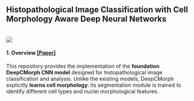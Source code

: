 ## Histopathological Image Classification with Cell Morphology Aware Deep Neural Networks

<br/>

<img src="http://people.ee.ethz.ch/~ihnatova/demo_deepcmorph/architecture.png"/>

<br/>

#### 1. Overview [[Paper]](https://openaccess.thecvf.com/content/CVPR2024W/CVMI/papers/Ignatov_Histopathological_Image_Classification_with_Cell_Morphology_Aware_Deep_Neural_Networks_CVPRW_2024_paper.pdf)

This repository provides the implementation of the **foundation DeepCMorph CNN model** designed for histopathological image classification and analysis. Unlike the existing models, DeepCMorph explicitly **learns cell morphology**: its segmentation module is trained to identify different cell types and nuclei morphological features.

<br/>
